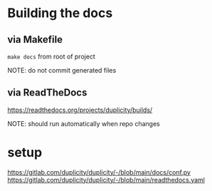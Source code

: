 # Building the docs

## via Makefile

`make docs` from root of project

NOTE: do not commit generated files

## via ReadTheDocs

https://readthedocs.org/projects/duplicity/builds/

NOTE: should run automatically when repo changes

# setup

https://gitlab.com/duplicity/duplicity/-/blob/main/docs/conf.py
https://gitlab.com/duplicity/duplicity/-/blob/main/readthedocs.yaml
